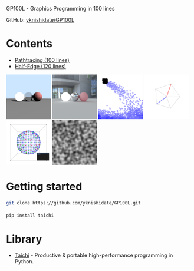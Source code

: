 
GP100L - Graphics Programming in 100 lines

GitHub: [yknishidate/GP100L](https://github.com/yknishidate/GP100L)

# Contents

- [Pathtracing (100 lines)](./pathtracing.html)
- [Half-Edge (120 lines)](./halfedge.html)

<p align="left">
<img width="24%" alt="" src="images/raytracing.jpg">
<img width="24%" alt="" src="images/pathtracing.jpg">
<img width="24%" alt="" src="images/sph.jpg">
<img width="24%" alt="" src="images/half_edge.jpg">
<img width="24%" alt="" src="images/subdivision.jpg">
<img width="24%" alt="" src="images/perlin_noise.jpg">
</p>

# Getting started

```sh
git clone https://github.com/yknishidate/GP100L.git

pip install taichi
```

# Library

- [Taichi](https://github.com/taichi-dev/taichi) - Productive & portable high-performance programming in Python.
